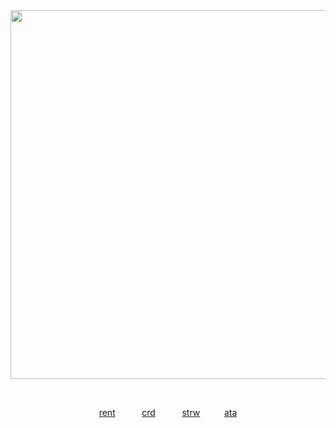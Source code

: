<div align="center">





  
<img width="590" src="https://github.com/user-attachments/assets/f794566e-b264-485c-91f8-018f508ed8d7"/>


⠀

[rent](https://rentry.co/itamio) ⠀ ⠀ ⠀[crd](https://ltamio.carrd.co) ⠀ ⠀ ⠀[strw](https://ltamlo.straw.page)⠀  ⠀⠀ [ata](https://vamqz.atabook.org/)
